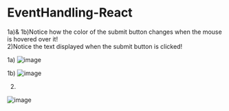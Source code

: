 # EventHandling-React

1a)& 1b)Notice how the color of the submit button changes when the mouse is hovered over it!</br>
2)Notice the text displayed when the submit button is clicked!


1a)
![image](https://user-images.githubusercontent.com/111981040/211184874-73bc14b6-907d-43c2-975b-7dbf6b4e1c49.png)

1b)
![image](https://user-images.githubusercontent.com/111981040/211184885-662e5fbc-df27-40de-9ff5-d0080b3b7918.png)

2)
![image](https://user-images.githubusercontent.com/111981040/211184894-f5e54f6a-bf68-464b-afc5-c08ad8315064.png)
